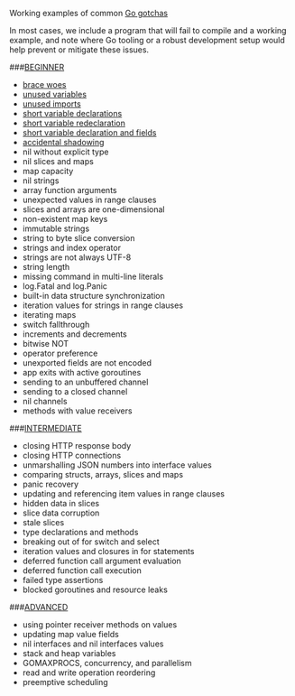 Working examples of common [Go gotchas](http://devs.cloudimmunity.com/gotchas-and-common-mistakes-in-go-golang/)

In most cases, we include a program that will fail to compile and
a working example, and note where Go tooling or a robust development setup would help prevent or mitigate these issues.

###[BEGINNER](https://github.com/buddhamagnet/shades/tree/master/beginner)

* [brace woes](https://github.com/buddhamagnet/shades/tree/master/beginner/braces)
* [unused variables](https://github.com/buddhamagnet/shades/tree/master/beginner/unused_vars)
* [unused imports](https://github.com/buddhamagnet/shades/tree/master/beginner/unused_imports)
* [short variable declarations](https://github.com/buddhamagnet/shades/tree/master/beginner/short_dec)
* [short variable redeclaration](https://github.com/buddhamagnet/shades/tree/master/beginner/short_dec_redeclare)
* [short variable declaration and fields](https://github.com/buddhamagnet/shades/tree/master/beginner/short_dec_fields)
* [accidental shadowing](https://github.com/buddhamagnet/shades/tree/master/beginner/shadow)
* nil without explicit type
* nil slices and maps
* map capacity
* nil strings
* array function arguments
* unexpected values in range clauses
* slices and arrays are one-dimensional
* non-existent map keys
* immutable strings
* string to byte slice conversion
* strings and index operator
* strings are not always UTF-8
* string length
* missing command in multi-line literals
* log.Fatal and log.Panic
* built-in data structure synchronization
* iteration values for strings in range clauses
* iterating maps
* switch fallthrough
* increments and decrements
* bitwise NOT
* operator preference
* unexported fields are not encoded
* app exits with active goroutines
* sending to an unbuffered channel
* sending to a closed channel
* nil channels
* methods with value receivers

###[INTERMEDIATE](https://github.com/buddhamagnet/shades/tree/master/intermediate)

* closing HTTP response body
* closing HTTP connections
* unmarshalling JSON numbers into interface values
* comparing structs, arrays, slices and maps
* panic recovery
* updating and referencing item values in range clauses
* hidden data in slices
* slice data corruption
* stale slices
* type declarations and methods
* breaking out of for switch and select
* iteration values and closures in for statements
* deferred function call argument evaluation
* deferred function call execution
* failed type assertions
* blocked goroutines and resource leaks

###[ADVANCED](https://github.com/buddhamagnet/shades/tree/master/advanced)

* using pointer receiver methods on values
* updating map value fields
* nil interfaces and nil interfaces values
* stack and heap variables
* GOMAXPROCS, concurrency, and parallelism
* read and write operation reordering
* preemptive scheduling